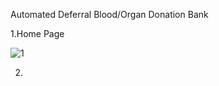 Automated Deferral Blood/Organ Donation Bank
 
1.Home Page

![1](https://github.com/KeerthanaShiva/Blood-OrganDonationBank/assets/106981270/23be439d-2980-49ff-85ad-a7e4b34af8cc)

2.
